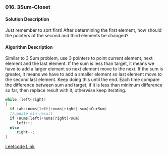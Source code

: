 ### 016. 3Sum-Closet  

#### Solution Description

Just remember to sort first! 
After determining the first element, how should the pointers of the second and third elements be changed? 

#### Algorithm Description

Similar to 3 Sum problem, use 3 pointers to point current element, next element and the last element. If the sum is less than target, it means we have to add a larger element so next element move to the next. If the sum is greater, it means we have to add a smaller element so last element move to the second last element. Keep doing this until the end. Each time compare the difference between sum and target, if it is less than minimum difference so far, then replace result with it, otherwise keep iterating.  

```cpp
while (left<right)
{
  if (abs(nums[left]+nums[right]-sum)<CurSum)
  //update min result
  if (nums[left]+nums[right]<sum)
     left++;
  else
     right--;
}
```

[Leetcode Link](https://leetcode.com/problems/3sum-closest)